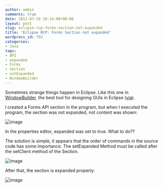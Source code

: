 ```yaml
---
author: admin
comments: true
date: 2011-07-18 20:14:00+00:00
layout: post
slug: eclipse-rcp-forms-section-not-expanded
title: 'Eclipse RCP: Forms Section not expanded'
wordpress_id: 792
categories:
- Java
tags:
- API
- expanded
- Forms
- Section
- setExpanded
- WindowBuilder
---
```


Sometimes strange things happen in Eclipse. Like this one in [WindowBuilder](http://www.eclipse.org/windowbuilder/), the best tool for designing GUIs in Eclipse ([via](http://twitter.com/#!/hrb79/status/92941011923374080)). 

I created a Forms API section in the program, but when I executed the program, the section was not expanded, not content was shown:

![image](https://andydunkel.net/assets/uploads/2011/07/image15.png)

In the properties editor, expanded was set to true. What to do??

<!-- more -->

The solution is simple, it appears that the order of commands in the source code has some importance. The setExpanded Method must be called after the setClient method of the Section.

![image](https://andydunkel.net/assets/uploads/2011/07/image16.png)

After that, the section is expanded properly:

![image](https://andydunkel.net/assets/uploads/2011/07/image17.png)
